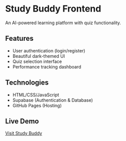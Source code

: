 # Study Buddy Frontend

An AI-powered learning platform with quiz functionality.

## Features
- User authentication (login/register)
- Beautiful dark-themed UI
- Quiz selection interface
- Performance tracking dashboard

## Technologies
- HTML/CSS/JavaScript
- Supabase (Authentication & Database)
- GitHub Pages (Hosting)

## Live Demo
[Visit Study Buddy](https://LPT-101.github.io/study-buddy-frontend/)
